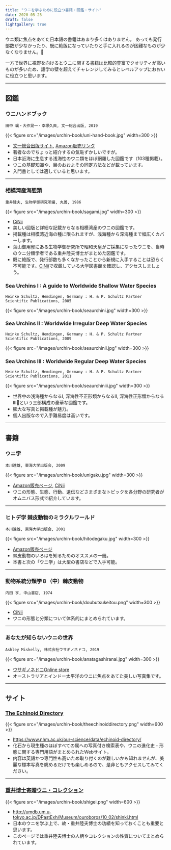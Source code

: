 ```yaml
---
title: "ウニを学ぶために役立つ書籍・図鑑・サイト"
date: 2020-05-25
draft: false
lightgallery: true
---
```


ウニ類に焦点をあてた日本語の書籍はあまり多くはありません。
あっても発行部数が少なかったり、既に絶版になっていたりと手に入れるのが困難なものが少なくなりません。

一方で世界に視野を向けるとウニに関する書籍は比較的豊富でクオリティが高いものが多いため、語学の壁を超えてチャレンジしてみるとレベルアップにおおいに役立つと思います。

---

## 図鑑

### ウニハンドブック

`田中 颯・大作晃一・幸塚久典, 文一総合出版, 2019`

{{< figure src="/images/urchin-book/uni-hand-book.jpg" width=300 >}}

- [文一総合出版サイト](https://www.bun-ichi.co.jp/tabid/57/pdid/978-4-8299-8165-8/Default.aspx), [Amazon販売リンク](https://www.amazon.co.jp/dp/B07ZJBMK9Y/ref=cm_sw_r_tw_dp_U_x_CR7YEbFRSSRS8)
- 著者なのでちょっと紹介するの気恥ずかしいですが。
- 日本近海に生息する浅海性のウニ類をほぼ網羅した図鑑です（103種掲載）。
- ウニの基礎知識や、目のおおよその同定方法などが載っています。
- 入門書としては適していると思います。

---

### 相模湾産海胆類

`重井陸夫, 生物学御研究所編, 丸善, 1986`

{{< figure src="/images/urchin-book/sagami.jpg" width=300 >}}

- [CiNii](https://ci.nii.ac.jp/ncid/BN02284458)
- 美しい図版と詳細な記載からなる相模湾産のウニの図鑑です。
- 掲載種は相模湾近海の種に限られますが、浅海種から深海種まで幅広くカバーします。
- 葉山御用邸にある生物学御研究所で昭和天皇がご採集になったウニを、当時のウニ分類学者である重井陸夫博士がまとめた図鑑です。
- 既に絶版で、発行部数も多くなかったことから新規に入手することは恐らく不可能です。[CiNii](https://ci.nii.ac.jp/ncid/BN02284458)で収蔵している大学図書館を確認し、アクセスしましょう。

### Sea Urchins I : A guide to Worldwide Shallow Water Species

`Heinke Schultz, Hemdingen, Germany : H. & P. Schultz Partner Scientific Publications, 2005`

{{< figure src="/images/urchin-book/seaurchini.jpg" width=300 >}}

### Sea Urchins II : Worldwide Irregular Deep Water Species

`Heinke Schultz, Hemdingen, Germany : H. & P. Schultz Partner Scientific Publications, 2009`

{{< figure src="/images/urchin-book/seaurchinii.jpg" width=300 >}}

### Sea Urchins III : Worldwide Regular Deep Water Species

`Heinke Schultz, Hemdingen, Germany : H. & P. Schultz Partner Scientific Publications, 2011`

{{< figure src="/images/urchin-book/seaurchiniii.jpg" width=300 >}}

- 世界中の浅海種からなるI, 深海性不正形類からなるII, 深海性正形類からなるIIIという三部構成の豪華な図鑑です。
- 膨大な写真と掲載種が魅力。
- 個人出版なので入手難易度は高いです。

---

## 書籍

### ウニ学

`本川達雄, 東海大学出版会, 2009`

{{< figure src="/images/urchin-book/unigaku.jpg" width=300 >}}

- [Amazon販売ページ](https://www.amazon.co.jp/dp/4486018109/ref=cm_sw_r_tw_dp_U_x_Hy3YEbZHBPXJA), [CiNii](https://ci.nii.ac.jp/ncid/BA89384471)
- ウニの形態、生態、行動、遺伝などさまざまなトピックを各分野の研究者がオムニバス形式で紹介しています。

---

### ヒトデ学 棘皮動物のミラクルワールド

`本川達雄, 東海大学出版会, 2001`

{{< figure src="/images/urchin-book/hitodegaku.jpg" width=300 >}}

- [Amazon販売ページ](https://www.amazon.co.jp/dp/4486015525/ref=cm_sw_r_tw_dp_U_x_sH3YEbB5EARVB)
- 棘皮動物のいろはを知るためのオススメの一冊。
- 本書と次の「ウニ学」は大型の書店などで入手可能。

---

### 動物系統分類学８（中）棘皮動物

`内田 亨, 中山書店, 1974`

{{< figure src="/images/urchin-book/doubutsukeitou.png" width=300 >}}

- [CiNii](https://ci.nii.ac.jp/ncid/BN00942958)
- ウニの形態と分類について体系的にまとめられています。

---

### あなたが知らないウニの世界

`Ashley Miskelly, 株式会社ウサギノネドコ, 2019`

{{< figure src="/images/urchin-book/anatagashiranai.jpg" width=300 >}}

- [ウサギノネドコOnline store](https://usaginonedoko.shop-pro.jp/?pid=145610580)
- オーストラリアとインドー太平洋のウニに焦点をあてた美しい写真集です。

---

## サイト

### [The Echinoid Directory](https://www.nhm.ac.uk/our-science/data/echinoid-directory/)

{{< figure src="/images/urchin-book/theechinoiddirectory.png" width=600 >}}

- <https://www.nhm.ac.uk/our-science/data/echinoid-directory/>
- 化石から現生種のほぼすべての属への写真付き検索表や、ウニの進化史・形態に関する専門用語がまとめられたWebサイト。
- 内容は英語かつ専門性も高いため取り付くのが難しいかも知れませんが、美麗な標本写真を眺めるだけでも楽しめるので、是非ともアクセスしてみてください。

---

### [重井博士寄贈ウニ・コレクション](http://umdb.um.u-tokyo.ac.jp/DPastExh/Museum/ouroboros/10_02/shinki.html)

{{< figure src="/images/urchin-book/shigei.png" width=600 >}}

- <http://umdb.um.u-tokyo.ac.jp/DPastExh/Museum/ouroboros/10_02/shinki.html>
- 日本のウニを学ぶ上で、故・重井陸夫博士の功績を知っておくことも重要と思います。
- このページでは重井陸夫博士の人柄やコレクションの性質についてまとめられています。
